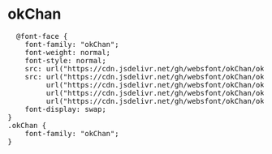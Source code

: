 # okChan

<pre>
  @font-face {
    font-family: "okChan";
    font-weight: normal;
    font-style: normal;
    src: url("https://cdn.jsdelivr.net/gh/websfont/okChan/okChan.eot");
    src: url("https://cdn.jsdelivr.net/gh/websfont/okChan/okChan.eot?#iefix") format("embedded-opentype"),
         url("https://cdn.jsdelivr.net/gh/websfont/okChan/okChan.woff2") format("woff2"),
         url("https://cdn.jsdelivr.net/gh/websfont/okChan/okChan.woff") format("woff"),
         url("https://cdn.jsdelivr.net/gh/websfont/okChan/okChan.ttf") format("truetype");
    font-display: swap;
} 
.okChan {
    font-family: "okChan";
}
</pre>
